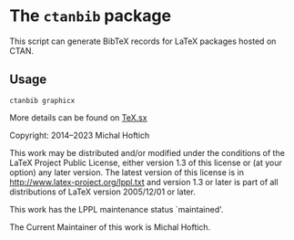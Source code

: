 # The `ctanbib` package

This script can generate BibTeX records for LaTeX packages hosted on CTAN. 


## Usage 

    ctanbib graphicx

More details can be found on [TeX.sx](https://tex.stackexchange.com/a/200856/2891)


Copyright: 2014–2023 Michal Hoftich

This work may be distributed and/or modified under the
conditions of the LaTeX Project Public License, either version 1.3
of this license or (at your option) any later version.
The latest version of this license is in
  http://www.latex-project.org/lppl.txt
and version 1.3 or later is part of all distributions of LaTeX
version 2005/12/01 or later.

This work has the LPPL maintenance status `maintained'.

The Current Maintainer of this work is Michal Hoftich.
